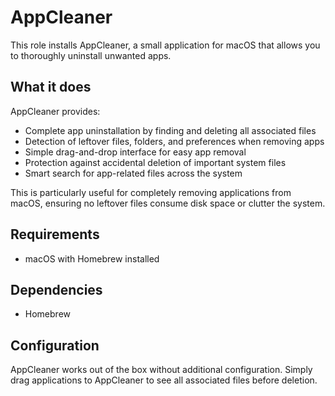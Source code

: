 # AppCleaner

This role installs AppCleaner, a small application for macOS that allows you to thoroughly uninstall unwanted apps.

## What it does

AppCleaner provides:
- Complete app uninstallation by finding and deleting all associated files
- Detection of leftover files, folders, and preferences when removing apps
- Simple drag-and-drop interface for easy app removal
- Protection against accidental deletion of important system files
- Smart search for app-related files across the system

This is particularly useful for completely removing applications from macOS, ensuring no leftover files consume disk space or clutter the system.

## Requirements

- macOS with Homebrew installed

## Dependencies

- Homebrew

## Configuration

AppCleaner works out of the box without additional configuration. Simply drag applications to AppCleaner to see all associated files before deletion.
